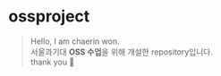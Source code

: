 # ossproject

>Hello, I am chaerin won.   
서울과기대 **OSS 수업**을 위해 개설한 repository입니다.<br/>
thank you 🙂


